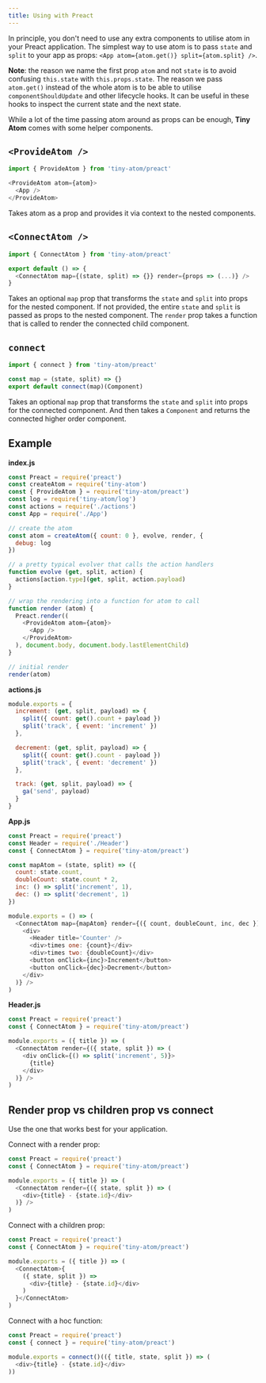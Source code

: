 ```yaml
---
title: Using with Preact
---
```


In principle, you don't need to use any extra components to utilise atom in your Preact application. The simplest way to use atom is to pass `state` and `split` to your app as props: `<App atom={atom.get()} split={atom.split} />`.

**Note**: the reason we name the first prop `atom` and not `state` is to avoid confusing `this.state` with `this.props.state`. The reason we pass `atom.get()` instead of the whole atom is to be able to utilise `componentShouldUpdate` and other lifecycle hooks. It can be useful in these hooks to inspect the current state and the next state.

While a lot of the time passing atom around as props can be enough, **Tiny Atom** comes with some helper components.

## `<ProvideAtom />`

```js
import { ProvideAtom } from 'tiny-atom/preact'

<ProvideAtom atom={atom}>
  <App />
</ProvideAtom>
```

Takes atom as a prop and provides it via context to the nested components.

## `<ConnectAtom />`

```js
import { ConnectAtom } from 'tiny-atom/preact'

export default () => {
  <ConnectAtom map={(state, split) => {}} render={props => (...)} />
}
```

Takes an optional `map` prop that transforms the `state` and `split` into props for the nested component. If not provided, the entire `state` and `split` is passed as props to the nested component. The `render` prop takes a function that is called to render the connected child component.

## `connect`

```js
import { connect } from 'tiny-atom/preact'

const map = (state, split) => {}
export default connect(map)(Component)
```

Takes an optional `map` prop that transforms the `state` and `split` into props for the connected component. And then takes a `Component` and returns the connected higher order component.

## Example

**index.js**

```js
const Preact = require('preact')
const createAtom = require('tiny-atom')
const { ProvideAtom } = require('tiny-atom/preact')
const log = require('tiny-atom/log')
const actions = require('./actions')
const App = require('./App')

// create the atom
const atom = createAtom({ count: 0 }, evolve, render, {
  debug: log
})

// a pretty typical evolver that calls the action handlers
function evolve (get, split, action) {
  actions[action.type](get, split, action.payload)
}

// wrap the rendering into a function for atom to call
function render (atom) {
  Preact.render((
    <ProvideAtom atom={atom}>
      <App />
    </ProvideAtom>
  ), document.body, document.body.lastElementChild)
}

// initial render
render(atom)
```

**actions.js**

```js
module.exports = {
  increment: (get, split, payload) => {
    split({ count: get().count + payload })
    split('track', { event: 'increment' })
  },

  decrement: (get, split, payload) => {
    split({ count: get().count - payload })
    split('track', { event: 'decrement' })
  },

  track: (get, split, payload) => {
    ga('send', payload)
  }
}
```

**App.js**

```js
const Preact = require('preact')
const Header = require('./Header')
const { ConnectAtom } = require('tiny-atom/preact')

const mapAtom = (state, split) => ({
  count: state.count,
  doubleCount: state.count * 2,
  inc: () => split('increment', 1),
  dec: () => split('decrement', 1)
})

module.exports = () => (
  <ConnectAtom map={mapAtom} render={({ count, doubleCount, inc, dec }) => (
    <div>
      <Header title='Counter' />
      <div>times one: {count}</div>
      <div>times two: {doubleCount}</div>
      <button onClick={inc}>Increment</button>
      <button onClick={dec}>Decrement</button>
    </div>
  )} />
)
```

**Header.js**

```js
const Preact = require('preact')
const { ConnectAtom } = require('tiny-atom/preact')

module.exports = ({ title }) => (
  <ConnectAtom render={({ state, split }) => (
    <div onClick={() => split('increment', 5)}>
      {title}
    </div>
  )} />
)
```

## Render prop vs children prop vs connect

Use the one that works best for your application.

Connect with a render prop:

```js
const Preact = require('preact')
const { ConnectAtom } = require('tiny-atom/preact')

module.exports = ({ title }) => (
  <ConnectAtom render={({ state, split }) => (
    <div>{title} - {state.id}</div>
  )} />
)
```

Connect with a children prop:

```js
const Preact = require('preact')
const { ConnectAtom } = require('tiny-atom/preact')

module.exports = ({ title }) => (
  <ConnectAtom>{
    ({ state, split }) => 
      <div>{title} - {state.id}</div>
    )
  }</ConnectAtom>
)
```

Connect with a hoc function:

```js
const Preact = require('preact')
const { connect } = require('tiny-atom/preact')

module.exports = connect()(({ title, state, split }) => (
  <div>{title} - {state.id}</div>
))
```

